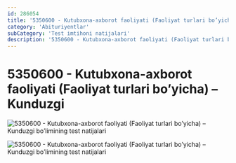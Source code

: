 ```yaml
---
id: 286054
title: '5350600 - Kutubxona-axborot faoliyati (Faoliyat turlari bo’yicha) – Kunduzgi'
category: 'Abituriyentlar'
subCategory: 'Test imtihoni natijalari'
description: '5350600 - Kutubxona-axborot faoliyati (Faoliyat turlari bo’yicha) – Kunduzgi bo’limining test natijalari'
---
```


# 5350600 - Kutubxona-axborot faoliyati (Faoliyat turlari bo’yicha) – Kunduzgi

![5350600 - Kutubxona-axborot faoliyati (Faoliyat turlari bo’yicha) – Kunduzgi bo’limining test natijalari](/page/286054/photo_2020-10-04_10-10-55-724x1024.jpg)

![5350600 - Kutubxona-axborot faoliyati (Faoliyat turlari bo’yicha) – Kunduzgi bo’limining test natijalari](/page/286054/photo_2020-10-04_10-10-57-724x1024.jpg)
